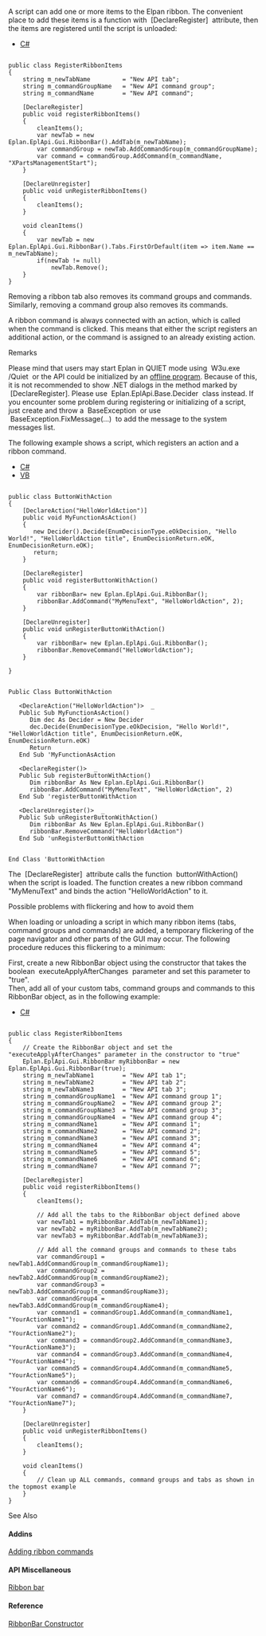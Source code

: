 A script can add one or more items to the Elpan ribbon. The convenient place to add these items is a function with  [DeclareRegister]  attribute, then the items are registered until the script is unloaded:

* [C#](#i-tab-content-e608ccad-9848-44b6-8cf7-005725ad0a56)

```

public class RegisterRibbonItems
{   
    string m_newTabName         = "New API tab";
    string m_commandGroupName   = "New API command group";
    string m_commandName        = "New API command";
           
    [DeclareRegister]
    public void registerRibbonItems()
    {               
        cleanItems();
        var newTab = new Eplan.EplApi.Gui.RibbonBar().AddTab(m_newTabName);
        var commandGroup = newTab.AddCommandGroup(m_commandGroupName);                              
        var command = commandGroup.AddCommand(m_commandName, "XPartsManagementStart");
    }
       
    [DeclareUnregister]
    public void unRegisterRibbonItems()
    {   
        cleanItems();
    }
   
    void cleanItems()
    {
        var newTab = new Eplan.EplApi.Gui.RibbonBar().Tabs.FirstOrDefault(item => item.Name == m_newTabName);
        if(newTab != null)
            newTab.Remove();
    }   
}
```

Removing a ribbon tab also removes its command groups and commands. Similarly, removing a command group also removes its commands.

A ribbon command is always connected with an action, which is called when the command is clicked. This means that either the script registers an additional action, or the command is assigned to an already existing action.

Remarks

Please mind that users may start Eplan in QUIET mode using  W3u.exe /Quiet  or the API could be initialized by an [offline program](UsingEplanAssemblies.html). Because of this, it is not recommended to show .NET dialogs in the method marked by  [DeclareRegister]. Please use  Eplan.EplApi.Base.Decider  class instead. If you encounter some problem during registering or initializing of a script, just create and throw a  BaseException  or use  BaseException.FixMessage(...)  to add the message to the system messages list.

The following example shows a script, which registers an action and a ribbon command.

* [C#](#i-tab-content-CS)
* [VB](#i-tab-content-VB)

```

public class ButtonWithAction
{
    [DeclareAction("HelloWorldAction")]
    public void MyFunctionAsAction()
    {
       new Decider().Decide(EnumDecisionType.eOkDecision, "Hello World!", "HelloWorldAction title", EnumDecisionReturn.eOK, EnumDecisionReturn.eOK);
       return;
    }

    [DeclareRegister]
    public void registerButtonWithAction()
    {
        var ribbonBar= new Eplan.EplApi.Gui.RibbonBar();
        ribbonBar.AddCommand("MyMenuText", "HelloWorldAction", 2);
    }

    [DeclareUnregister]
    public void unRegisterButtonWithAction()
    {
        var ribbonBar= new Eplan.EplApi.Gui.RibbonBar();
        ribbonBar.RemoveCommand("HelloWorldAction");
    }

}
```

```

Public Class ButtonWithAction

   <DeclareAction("HelloWorldAction")>  _
   Public Sub MyFunctionAsAction()
      Dim dec As Decider = New Decider
      dec.Decide(EnumDecisionType.eOkDecision, "Hello World!", "HelloWorldAction title", EnumDecisionReturn.eOK, EnumDecisionReturn.eOK)
      Return
   End Sub 'MyFunctionAsAction

   <DeclareRegister()>  _
   Public Sub registerButtonWithAction()
      Dim ribbonBar As New Eplan.EplApi.Gui.RibbonBar()
      ribbonBar.AddCommand("MyMenuText", "HelloWorldAction", 2)
   End Sub 'registerButtonWithAction

   <DeclareUnregister()>  _
   Public Sub unRegisterButtonWithAction()
      Dim ribbonBar As New Eplan.EplApi.Gui.RibbonBar()
      ribbonBar.RemoveCommand("HelloWorldAction")
   End Sub 'unRegisterButtonWithAction


End Class 'ButtonWithAction
```

The  [DeclareRegister]  attribute calls the function  buttonWithAction()  when the script is loaded. The function creates a new ribbon command "MyMenuText" and binds the action "HelloWorldAction" to it.

Possible problems with flickering and how to avoid them

When loading or unloading a script in which many ribbon items (tabs, command groups and commands) are added, a temporary flickering of the page navigator and other parts of the GUI may occur. The following procedure reduces this flickering to a minimum:

First, create a new RibbonBar object using the constructor that takes the boolean  executeApplyAfterChanges  parameter and set this parameter to "true".  
Then, add all of your custom tabs, command groups and commands to this RibbonBar object, as in the following example:

* [C#](#i-tab-content-b27fff78-54c8-470f-b475-91110773d30a)

```

public class RegisterRibbonItems
{   
    // Create the RibbonBar object and set the "executeApplyAfterChanges" parameter in the constructor to "true"
    Eplan.EplApi.Gui.RibbonBar myRibbonBar = new Eplan.EplApi.Gui.RibbonBar(true);
    string m_newTabName1        = "New API tab 1";
    string m_newTabName2        = "New API tab 2";
    string m_newTabName3        = "New API tab 3";
    string m_commandGroupName1  = "New API command group 1";
    string m_commandGroupName2  = "New API command group 2";
    string m_commandGroupName3  = "New API command group 3";
    string m_commandGroupName4  = "New API command group 4";
    string m_commandName1       = "New API command 1";
    string m_commandName2       = "New API command 2";
    string m_commandName3       = "New API command 3";
    string m_commandName4       = "New API command 4";
    string m_commandName5       = "New API command 5";
    string m_commandName6       = "New API command 6";
    string m_commandName7       = "New API command 7";      

    [DeclareRegister]
    public void registerRibbonItems()
    {              
        cleanItems();

        // Add all the tabs to the RibbonBar object defined above 
        var newTab1 = myRibbonBar.AddTab(m_newTabName1);
        var newTab2 = myRibbonBar.AddTab(m_newTabName2);
        var newTab3 = myRibbonBar.AddTab(m_newTabName3);

        // Add all the command groups and commands to these tabs
        var commandGroup1 = newTab1.AddCommandGroup(m_commandGroupName1);     
        var commandGroup2 = newTab2.AddCommandGroup(m_commandGroupName2);  
        var commandGroup3 = newTab3.AddCommandGroup(m_commandGroupName3);    
        var commandGroup4 = newTab3.AddCommandGroup(m_commandGroupName4);
        var command1 = commandGroup1.AddCommand(m_commandName1, "YourActionName1");                        
        var command2 = commandGroup1.AddCommand(m_commandName2, "YourActionName2");
        var command3 = commandGroup2.AddCommand(m_commandName3, "YourActionName3");                        
        var command4 = commandGroup3.AddCommand(m_commandName4, "YourActionName4");
        var command5 = commandGroup4.AddCommand(m_commandName5, "YourActionName5");                        
        var command6 = commandGroup4.AddCommand(m_commandName6, "YourActionName6");
        var command7 = commandGroup4.AddCommand(m_commandName7, "YourActionName7");
    }
        
    [DeclareUnregister]
    public void unRegisterRibbonItems()
    {   
        cleanItems();
    }
    
    void cleanItems()
    {
        // Clean up ALL commands, command groups and tabs as shown in the topmost example
    }  
}
```

See Also

#### Addins

[Adding ribbon commands](AddingRibbonCommand.html)

#### API Miscellaneous

[Ribbon bar](TheRibbon.html)

#### Reference

[RibbonBar Constructor](Eplan.EplApi.Guiu~Eplan.EplApi.Gui.RibbonBar~_ctor.html)